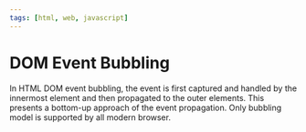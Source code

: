 ```yaml
---
tags: [html, web, javascript]
---
```


# DOM Event Bubbling

In HTML DOM event bubbling, the event is first captured and handled by the
innermost element and then propagated to the outer elements. This presents a
bottom-up approach of the event propagation. Only bubbling model is supported by
all modern browser.
